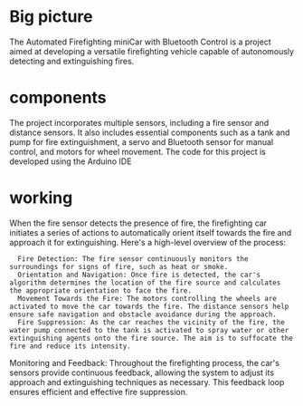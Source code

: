# Big picture 
The Automated Firefighting miniCar with Bluetooth Control is a project aimed at developing a versatile firefighting vehicle capable of autonomously detecting and extinguishing fires.

# components 

The project incorporates multiple sensors, including a fire sensor and distance sensors. It also includes essential components such as a tank and pump for fire extinguishment, a servo and Bluetooth sensor for manual control, and motors for wheel movement. The code for this project is developed using the Arduino IDE

# working 

When the fire sensor detects the presence of fire, the firefighting car initiates a series of actions to automatically orient itself towards the fire and approach it for extinguishing. Here's a high-level overview of the process:

      Fire Detection: The fire sensor continuously monitors the surroundings for signs of fire, such as heat or smoke.
      Orientation and Navigation: Once fire is detected, the car's algorithm determines the location of the fire source and calculates the appropriate orientation to face the fire.
      Movement Towards the Fire: The motors controlling the wheels are activated to move the car towards the fire. The distance sensors help ensure safe navigation and obstacle avoidance during the approach.
      Fire Suppression: As the car reaches the vicinity of the fire, the water pump connected to the tank is activated to spray water or other extinguishing agents onto the fire source. The aim is to suffocate the fire and reduce its intensity.

Monitoring and Feedback: Throughout the firefighting process, the car's sensors provide continuous feedback, allowing the system to adjust its approach and extinguishing techniques as necessary. This feedback loop ensures efficient and effective fire suppression. 

